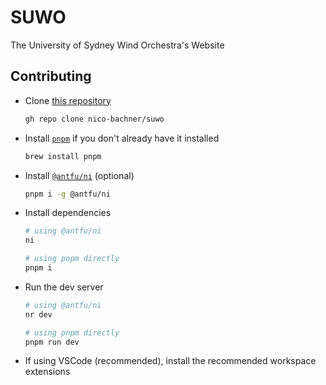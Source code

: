 # SUWO

The University of Sydney Wind Orchestra's Website

## Contributing

- Clone [this repository](https://github.com/nico-bachner/suwo)

  ```bash
  gh repo clone nico-bachner/suwo
  ```

- Install [`pnpm`](https://pnpm.io) if you don't already have it installed

  ```bash
  brew install pnpm
  ```

- Install [`@antfu/ni`](https://github.com/antfu-collective/ni) (optional)

  ```bash
  pnpm i -g @antfu/ni
  ```

- Install dependencies

  ```bash
  # using @antfu/ni
  ni

  # using pnpm directly
  pnpm i
  ```

- Run the dev server

  ```bash
  # using @antfu/ni
  nr dev

  # using pnpm directly
  pnpm run dev
  ```

- If using VSCode (recommended), install the recommended workspace extensions
